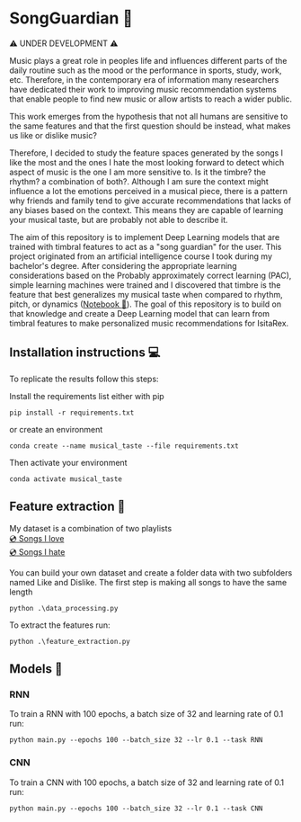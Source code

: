 # SongGuardian :musical_note:
 
 :warning: UNDER DEVELOPMENT :warning:
 
Music plays a great role in peoples life and influences different parts of the daily routine such as the mood or the performance in sports, study, work, etc. Therefore, in the contemporary era of information many researchers have dedicated their work to improving music recommendation systems that enable people to find new music or allow artists to reach a wider public.

This work emerges from the hypothesis that not all humans are sensitive to the same features and that the first question should be instead, what makes us like or dislike music?

Therefore, I decided to study the feature spaces generated by the songs I like the most and the ones I hate the most looking forward to detect which aspect of music is the one I am more sensitive to. Is it the timbre? the rhythm? a combination of both?. Although I am sure the context might influence a lot the emotions perceived in a musical piece, there is a pattern why friends and family tend to give accurate recommendations that lacks of any biases based on the context. This means they are capable of learning your musical taste, but are probably not able to describe it.

The aim of this repository is to implement Deep Learning models that are trained with timbral features to act as a "song guardian" for the user. This project originated from an artificial intelligence course I took during my bachelor's degree. After considering the appropriate learning considerations based on the Probably approximately correct learning (PAC), simple learning machines were trained and I discovered that timbre is the feature that best generalizes my musical taste when compared to rhythm, pitch, or dynamics ([Notebook  :musical_keyboard:](supervising_my_musical_taste.ipynb)). The goal of this repository is to build on that knowledge and create a Deep Learning model that can learn from timbral features to make personalized music recommendations for IsitaRex.

## Installation instructions :computer:
To replicate the results follow this steps:

Install the requirements list either with pip
```
pip install -r requirements.txt
```
or create an environment
```
conda create --name musical_taste --file requirements.txt
```
Then activate your environment
```
conda activate musical_taste
```

## Feature extraction :musical_note:
My dataset is a combination of two playlists\
[:cd: Songs I love](https://open.spotify.com/playlist/0c5l61Nfs7Ie0TrJ5NP5JJ?si=a7bdd16bc35c44b1)\
[:cd: Songs I hate](https://open.spotify.com/playlist/37i9dQZF1EUMDoJuT8yJsl?si=3c0fe5d717994539)

You can build your own dataset and create a folder data with two subfolders named Like and Dislike.
The first step is making all songs to have the same length
```
python .\data_processing.py 
```
To extract the features run:
```
python .\feature_extraction.py 
```


## Models :musical_note:

### RNN
To train a RNN with 100 epochs, a batch size of 32 and learning rate of 0.1 run:
```
python main.py --epochs 100 --batch_size 32 --lr 0.1 --task RNN
```

### CNN

To train a CNN with 100 epochs, a batch size of 32 and learning rate of 0.1 run:
```
python main.py --epochs 100 --batch_size 32 --lr 0.1 --task CNN
```
